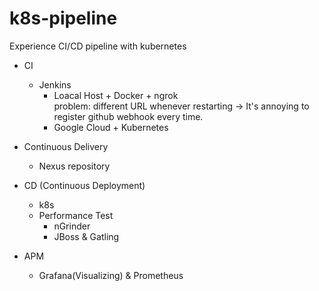 # k8s-pipeline
Experience CI/CD pipeline with kubernetes 

- CI 
  - Jenkins 
    - Loacal Host + Docker + ngrok   
     problem: different URL whenever restarting -> It's annoying to register github webhook every time.
    - Google Cloud + Kubernetes
 
- Continuous Delivery
  - Nexus repository
  
- CD (Continuous Deployment)
  - k8s
  - Performance Test
    - nGrinder
    - JBoss & Gatling
    
- APM
  - Grafana(Visualizing) & Prometheus
